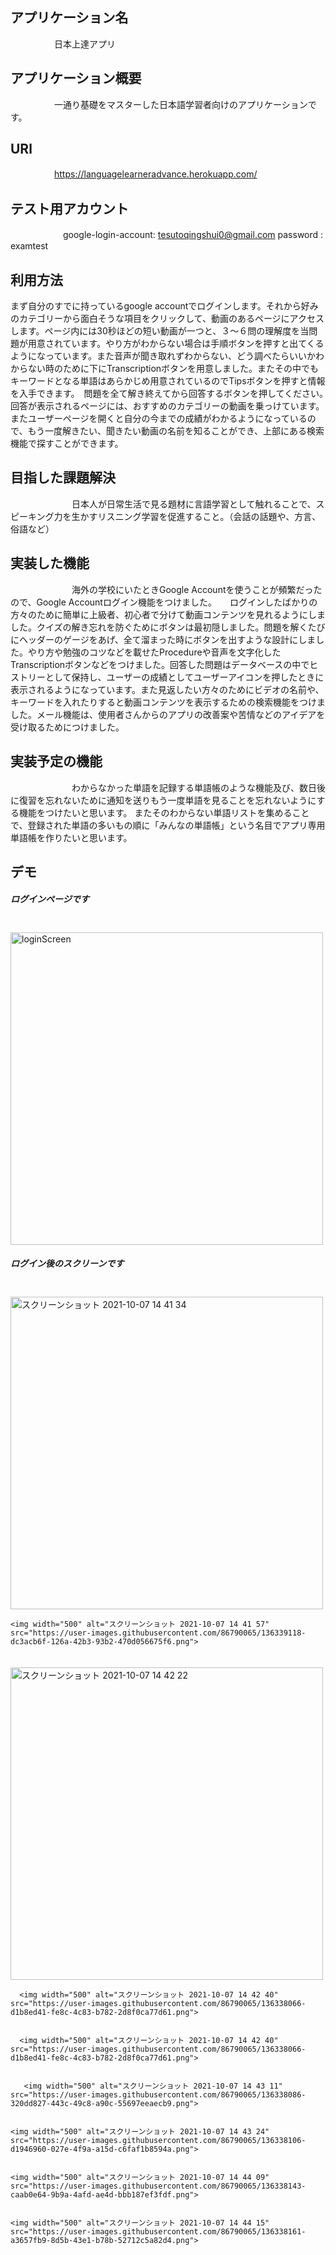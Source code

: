 ## アプリケーション名
　　　　　日本上達アプリ

## アプリケーション概要
　　　　　一通り基礎をマスターした日本語学習者向けのアプリケーションです。
     
## URl
　　　　　https://languagelearneradvance.herokuapp.com/
     
## テスト用アカウント
　　　　　　google-login-account: tesutoqingshui0@gmail.com
   password : examtest
## 利用方法
   まず自分のすでに持っているgoogle accountでログインします。それから好みのカテゴリーから面白そうな項目をクリックして、動画のあるページにアクセスします。ページ内には30秒ほどの短い動画が一つと、３〜６問の理解度を当問題が用意されています。やり方がわからない場合は手順ボタンを押すと出てくるようになっています。また音声が聞き取れずわからない、どう調べたらいいかわからない時のために下にTranscriptionボタンを用意しました。またその中でもキーワードとなる単語はあらかじめ用意されているのでTipsボタンを押すと情報を入手できます。　問題を全て解き終えてから回答するボタンを押してください。　回答が表示されるページには、おすすめのカテゴリーの動画を乗っけています。またユーザーページを開くと自分の今までの成績がわかるようになっているので、もう一度解きたい、聞きたい動画の名前を知ることができ、上部にある検索機能で探すことができます。
   
## 目指した課題解決
　　　　　　　日本人が日常生活で見る題材に言語学習として触れることで、スピーキング力を生かすリスニング学習を促進すること。（会話の話題や、方言、俗語など）　

## 実装した機能
　　　　　　　海外の学校にいたときGoogle Accountを使うことが頻繁だったので、Google Accountログイン機能をつけました。　　ログインしたばかりの方々のために簡単に上級者、初心者で分けて動画コンテンツを見れるようにしました。クイズの解き忘れを防ぐためにボタンは最初隠しました。問題を解くたびにヘッダーのゲージをあげ、全て溜まった時にボタンを出すような設計にしました。やり方や勉強のコツなどを載せたProcedureや音声を文字化したTranscriptionボタンなどをつけました。回答した問題はデータベースの中でヒストリーとして保持し、ユーザーの成績としてユーザーアイコンを押したときに表示されるようになっています。また見返したい方々のためにビデオの名前や、キーワードを入れたりすると動画コンテンツを表示するための検索機能をつけました。メール機能は、使用者さんからのアプリの改善案や苦情などのアイデアを受け取るためにつけました。

## 実装予定の機能
　　　　　　　わからなかった単語を記録する単語帳のような機能及び、数日後に復習を忘れないために通知を送りもう一度単語を見ることを忘れないようにする機能をつけたいと思います。
    またそのわからない単語リストを集めることで、登録された単語の多いもの順に「みんなの単語帳」という名目でアプリ専用単語帳を作りたいと思います。

## デモ

  ##### ログインページです
  　　　　　<img width="500" alt="loginScreen" src="https://user-images.githubusercontent.com/86790065/136335862-f76dbd78-5118-47b4-be38-67bfcb146365.png">
  ##### ログイン後のスクリーンです
  　　　　　<img width="500" alt="スクリーンショット 2021-10-07 14 41 34" src="https://user-images.githubusercontent.com/86790065/136339977-16595d6a-0d21-46ac-bc28-32d46fb798cb.png">

    <img width="500" alt="スクリーンショット 2021-10-07 14 41 57" src="https://user-images.githubusercontent.com/86790065/136339118-dc3acb6f-126a-42b3-93b2-470d056675f6.png">
    
　　
    <img width="500" alt="スクリーンショット 2021-10-07 14 42 22" src="https://user-images.githubusercontent.com/86790065/136339148-5c3e9ff3-637f-4456-9c34-c0933ecfec99.png">
    

      <img width="500" alt="スクリーンショット 2021-10-07 14 42 40" src="https://user-images.githubusercontent.com/86790065/136338066-d1b8ed41-fe8c-4c83-b782-2d8f0ca77d61.png">
      

      <img width="500" alt="スクリーンショット 2021-10-07 14 42 40" src="https://user-images.githubusercontent.com/86790065/136338066-d1b8ed41-fe8c-4c83-b782-2d8f0ca77d61.png">
      

       <img width="500" alt="スクリーンショット 2021-10-07 14 43 11" src="https://user-images.githubusercontent.com/86790065/136338086-320dd827-443c-49c8-a90c-55697eeaecb9.png">
       

    <img width="500" alt="スクリーンショット 2021-10-07 14 43 24" src="https://user-images.githubusercontent.com/86790065/136338106-d1946960-027e-4f9a-a15d-c6faf1b8594a.png">
    

    <img width="500" alt="スクリーンショット 2021-10-07 14 44 09" src="https://user-images.githubusercontent.com/86790065/136338143-caab0e64-9b9a-4afd-ae4d-bbb187ef3fdf.png">
    
   
    <img width="500" alt="スクリーンショット 2021-10-07 14 44 15" src="https://user-images.githubusercontent.com/86790065/136338161-a3657fb9-8d5b-43e1-b78b-52712c5a82d4.png">

   







